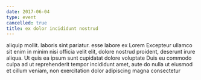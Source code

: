 ```yaml
---
date: 2017-06-04
type: event
cancelled: true
title: ex dolor incididunt nostrud
---
```

aliquip mollit. laboris sint pariatur. esse labore ex Lorem Excepteur ullamco sit enim in minim nisi officia velit elit, dolore nostrud proident, deserunt irure aliqua. Ut quis ea ipsum sunt cupidatat dolore voluptate Duis eu commodo culpa ad ut reprehenderit tempor incididunt amet, aute do nulla ut eiusmod et cillum veniam, non exercitation dolor adipiscing magna consectetur